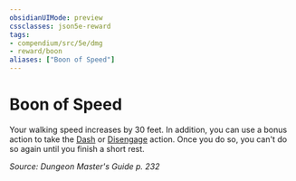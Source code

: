 ```yaml
---
obsidianUIMode: preview
cssclasses: json5e-reward
tags:
- compendium/src/5e/dmg
- reward/boon
aliases: ["Boon of Speed"]
---
```

# Boon of Speed

Your walking speed increases by 30 feet. In addition, you can use a bonus action to take the [Dash](_actions.md#Dash) or [Disengage](_actions.md#Disengage) action. Once you do so, you can't do so again until you finish a short rest.

*Source: Dungeon Master's Guide p. 232*